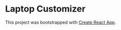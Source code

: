 # Laptop Customizer

This project was bootstrapped with [Create React App](https://github.com/facebook/create-react-app).

